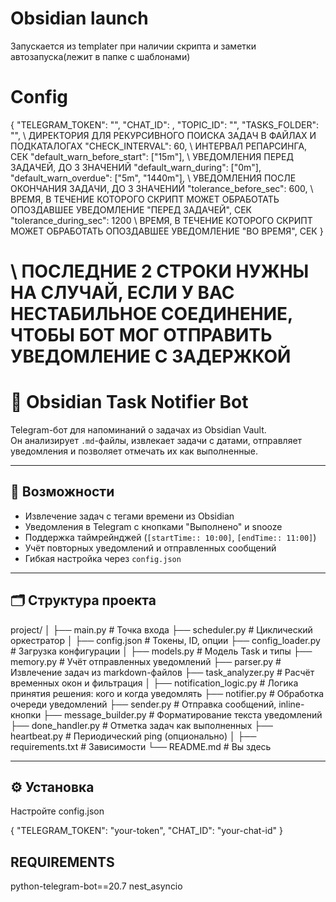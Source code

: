 
# Obsidian launch

Запускается из templater при наличии скрипта и заметки автозапуска(лежит в папке с шаблонами)


# Config

{
  "TELEGRAM_TOKEN": "",
  "CHAT_ID": ,
  "TOPIC_ID": "",
  "TASKS_FOLDER": "", \\ ДИРЕКТОРИЯ ДЛЯ РЕКУРСИВНОГО ПОИСКА ЗАДАЧ В ФАЙЛАХ И ПОДКАТАЛОГАХ
  "CHECK_INTERVAL": 60, \\ ИНТЕРВАЛ РЕПАРСИНГА, СЕК
  "default_warn_before_start": ["15m"], \\ УВЕДОМЛЕНИЯ ПЕРЕД ЗАДАЧЕЙ, ДО 3 ЗНАЧЕНИЙ
  "default_warn_during": ["0m"],
  "default_warn_overdue": ["5m", "1440m"], \\ УВЕДОМЛЕНИЯ ПОСЛЕ ОКОНЧАНИЯ ЗАДАЧИ, ДО 3 ЗНАЧЕНИЙ
  "tolerance_before_sec": 600,   \\ ВРЕМЯ, В ТЕЧЕНИЕ КОТОРОГО СКРИПТ МОЖЕТ ОБРАБОТАТЬ ОПОЗДАВШЕЕ УВЕДОМЛЕНИЕ "ПЕРЕД ЗАДАЧЕЙ", СЕК
  "tolerance_during_sec": 1200   \\ ВРЕМЯ, В ТЕЧЕНИЕ КОТОРОГО СКРИПТ МОЖЕТ ОБРАБОТАТЬ ОПОЗДАВШЕЕ УВЕДОМЛЕНИЕ "ВО ВРЕМЯ", СЕК
}

# \\ ПОСЛЕДНИЕ 2 СТРОКИ НУЖНЫ НА СЛУЧАЙ, ЕСЛИ У ВАС НЕСТАБИЛЬНОЕ СОЕДИНЕНИЕ, ЧТОБЫ БОТ МОГ ОТПРАВИТЬ УВЕДОМЛЕНИЕ С ЗАДЕРЖКОЙ

# 🧠 Obsidian Task Notifier Bot

Telegram-бот для напоминаний о задачах из Obsidian Vault.  
Он анализирует `.md`-файлы, извлекает задачи с датами, отправляет уведомления и позволяет отмечать их как выполненные.

---

## 🚀 Возможности

- Извлечение задач с тегами времени из Obsidian
- Уведомления в Telegram с кнопками "Выполнено" и snooze
- Поддержка таймрейнджей (`[startTime:: 10:00]`, `[endTime:: 11:00]`)
- Учёт повторных уведомлений и отправленных сообщений
- Гибкая настройка через `config.json`

---

## 🗂 Структура проекта

project/
│
├── main.py # Точка входа
├── scheduler.py # Циклический оркестратор
│
├── config.json # Токены, ID, опции
├── config_loader.py # Загрузка конфигурации
│
├── models.py # Модель Task и типы
├── memory.py # Учёт отправленных уведомлений
├── parser.py # Извлечение задач из markdown-файлов
├── task_analyzer.py # Расчёт временных окон и фильтрация
│
├── notification_logic.py # Логика принятия решения: кого и когда уведомлять
├── notifier.py # Обработка очереди уведомлений
├── sender.py # Отправка сообщений, inline-кнопки
├── message_builder.py # Форматирование текста уведомлений
├── done_handler.py # Отметка задач как выполненных
├── heartbeat.py # Периодический ping (опционально)
│
├── requirements.txt # Зависимости
└── README.md # Вы здесь


---

## ⚙️ Установка

Настройте config.json

{
  "TELEGRAM_TOKEN": "your-token",
  "CHAT_ID": "your-chat-id"
}

## REQUIREMENTS

python-telegram-bot==20.7
nest_asyncio
